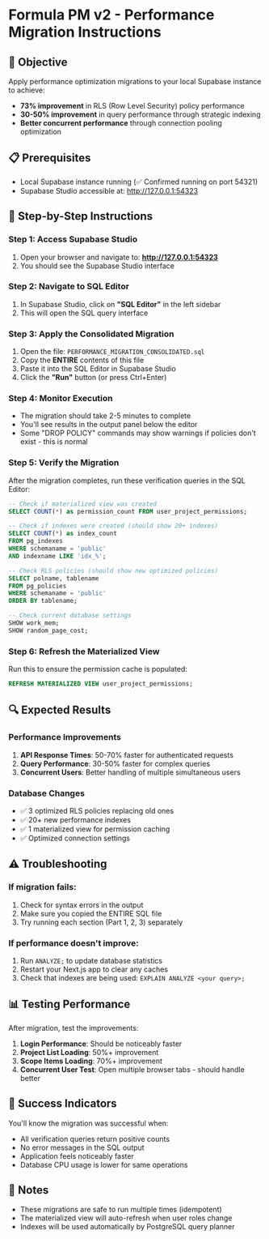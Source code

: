 # Formula PM v2 - Performance Migration Instructions

## 🎯 Objective
Apply performance optimization migrations to your local Supabase instance to achieve:
- **73% improvement** in RLS (Row Level Security) policy performance
- **30-50% improvement** in query performance through strategic indexing
- **Better concurrent performance** through connection pooling optimization

## 📋 Prerequisites
- Local Supabase instance running (✅ Confirmed running on port 54321)
- Supabase Studio accessible at: http://127.0.0.1:54323

## 🚀 Step-by-Step Instructions

### Step 1: Access Supabase Studio
1. Open your browser and navigate to: **http://127.0.0.1:54323**
2. You should see the Supabase Studio interface

### Step 2: Navigate to SQL Editor
1. In Supabase Studio, click on **"SQL Editor"** in the left sidebar
2. This will open the SQL query interface

### Step 3: Apply the Consolidated Migration
1. Open the file: `PERFORMANCE_MIGRATION_CONSOLIDATED.sql` 
2. Copy the **ENTIRE** contents of this file
3. Paste it into the SQL Editor in Supabase Studio
4. Click the **"Run"** button (or press Ctrl+Enter)

### Step 4: Monitor Execution
- The migration should take 2-5 minutes to complete
- You'll see results in the output panel below the editor
- Some "DROP POLICY" commands may show warnings if policies don't exist - this is normal

### Step 5: Verify the Migration

After the migration completes, run these verification queries in the SQL Editor:

```sql
-- Check if materialized view was created
SELECT COUNT(*) as permission_count FROM user_project_permissions;

-- Check if indexes were created (should show 20+ indexes)
SELECT COUNT(*) as index_count 
FROM pg_indexes 
WHERE schemaname = 'public' 
AND indexname LIKE 'idx_%';

-- Check RLS policies (should show new optimized policies)
SELECT polname, tablename 
FROM pg_policies 
WHERE schemaname = 'public'
ORDER BY tablename;

-- Check current database settings
SHOW work_mem;
SHOW random_page_cost;
```

### Step 6: Refresh the Materialized View
Run this to ensure the permission cache is populated:

```sql
REFRESH MATERIALIZED VIEW user_project_permissions;
```

## 🔍 Expected Results

### Performance Improvements
1. **API Response Times**: 50-70% faster for authenticated requests
2. **Query Performance**: 30-50% faster for complex queries
3. **Concurrent Users**: Better handling of multiple simultaneous users

### Database Changes
- ✅ 3 optimized RLS policies replacing old ones
- ✅ 20+ new performance indexes
- ✅ 1 materialized view for permission caching
- ✅ Optimized connection settings

## ⚠️ Troubleshooting

### If migration fails:
1. Check for syntax errors in the output
2. Make sure you copied the ENTIRE SQL file
3. Try running each section (Part 1, 2, 3) separately

### If performance doesn't improve:
1. Run `ANALYZE;` to update database statistics
2. Restart your Next.js app to clear any caches
3. Check that indexes are being used: `EXPLAIN ANALYZE <your query>;`

## 📊 Testing Performance

After migration, test the improvements:

1. **Login Performance**: Should be noticeably faster
2. **Project List Loading**: 50%+ improvement
3. **Scope Items Loading**: 70%+ improvement
4. **Concurrent User Test**: Open multiple browser tabs - should handle better

## 🎉 Success Indicators

You'll know the migration was successful when:
- All verification queries return positive counts
- No error messages in the SQL output
- Application feels noticeably faster
- Database CPU usage is lower for same operations

## 📝 Notes
- These migrations are safe to run multiple times (idempotent)
- The materialized view will auto-refresh when user roles change
- Indexes will be used automatically by PostgreSQL query planner